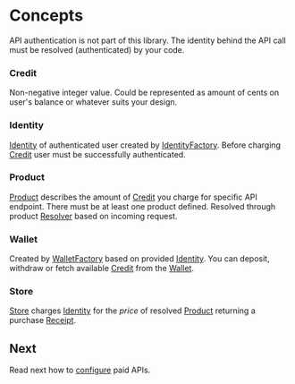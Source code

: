 # Concepts

API authentication is not part of this library. The identity behind the API call must be resolved (authenticated) by your code.

### Credit

Non-negative integer value. Could be represented as amount of cents on user's balance or whatever suits your design.

### Identity

[Identity](src/Identity/Identity.php) of authenticated user created by [IdentityFactory](src/Identity/IdentityFactory.php).
Before charging [Credit](src/Credit.php) user must be successfully authenticated.

### Product

[Product](src/Product/Product.php) describes the amount of [Credit](src/Credit.php) you charge for specific API endpoint.
There must be at least one product defined. Resolved through product [Resolver](src/Product/Resolver.php) based on incoming request.

### Wallet

Created by [WalletFactory](src/Wallet/WalletFactory.php) based on provided [Identity](src/Identity/Identity.php).
You can deposit, withdraw or fetch available [Credit](src/Credit.php) from the [Wallet](src/Wallet/Wallet.php).

### Store

[Store](src/Store/Store.php) charges [Identity](src/Identity/Identity.php) for the _price_ of resolved [Product](src/Product/Product.php) returning a purchase [Receipt](src/Store/Receipt.php).

## Next

Read next how to [configure](configuration.md) paid APIs.
